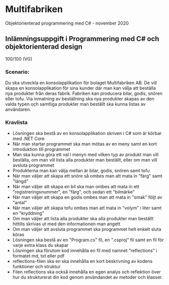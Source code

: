 # Multifabriken
Objektorienterad programmering med C# - november 2020
## Inlämningsuppgift i Programmering med C# och objektorienterad design
100/100 (VG)
### Scenario:
Du ska utveckla en konsolapplikation för bolaget Multifabriken AB. De vill skapa en konsolapplikation för sina kunder där man kan välja att beställa nya produkter från deras fabrik. Fabriken kan producera bilar, godis, snören eller tofu. Via inmatning av beställning ska nya produkter skapas av den valda typen och samtliga produkter man beställt ska kunna listas av användaren.
### Kravlista
* Lösningen ska bestå av en konsolapplikation skriven i C# som är körbar med .NET Core
* När man startar programmet ska man mötas av en meny samt en kort introduktion till programmet
* Man ska kunna göra ett val i menyn med vilken typ av produkt man vill beställa, om man vill lista alla produkter man beställt, eller om man vill avsluta programmet
* Produkterna man kan välja mellan är bilar, godis, snören samt tofu
* När man väljer att skapa ett snöre så ombes man att mata in "färg" samt "längd"
* När man väljer att skapa en bil ska man ombes att mata in ett "registreringsnummer", en "färg", och sedan ett "bilmärke"
* När man väljer att skapa en godis ombes man att mata in "smak" följt av "antal"
* När man väljer att skapa tofu ombes man att mata in "volym" i liter samt en "kryddning"
* Om man väljer att lista alla produkter ska alla produkter man beställt hittills skrivas ut med den informationen man angett
* Om man väljer att avsluta programmet ska programmet helt enkelt sluta köras
* Lösningen ska bestå av en "Program.cs" fil, en ".csproj" fil samt en fil för varje extra klass du skapar
* Lösningen ska förutom kod innehålla en fil med namnet "reflections" i formatet md, txt eller pdf
* reflections-filen ska en ska innehålla en kort beskrivning av kodens funktioner och struktur
* Filen reflections ska också innehålla en egen analys och reflektion över hur du strukturerat din kod genom användandet av metoder och klasser.
